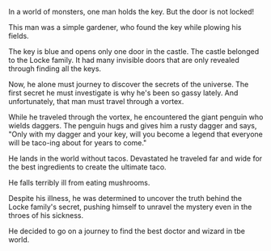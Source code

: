 In a world of monsters, one man holds the key. But the door is not locked!

This man was a simple gardener, who found the key while plowing his fields.  

The key is blue and opens only one door in the castle. The castle belonged to the Locke family. It had many invisible doors that are only revealed through finding all the keys.

Now, he alone must journey to discover the secrets of the universe.  The first secret he must investigate is why he's been so gassy lately. And unfortunately, that man must travel through a vortex.

While he traveled through the vortex, he encountered the giant penguin who wields daggers. The penguin hugs and gives him a rusty dagger and says, "Only with my dagger and your key, will you become a legend that everyone will be taco-ing about for years to come."

He lands in the world without tacos. Devastated he traveled far and wide for the best ingredients to create the ultimate taco.

He falls terribly ill from eating mushrooms. 

Despite his illness, he was determined to uncover the truth behind the Locke family's secret, pushing himself to unravel the mystery even in the throes of his sickness.

He decided to go on a journey to find the best doctor and wizard in tbe world. 